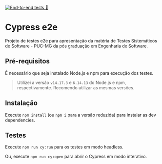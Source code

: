 [![End-to-end tests 🧪](https://github.com/rafaabc/TSOL-testes-e2e/actions/workflows/cy.yml/badge.svg)](https://github.com/rafaabc/TSOL-testes-e2e/actions/workflows/cy.yml)

# Cypress e2e

Projeto de testes e2e para apresentação da matéria de Testes Sistemáticos de Software - PUC-MG da pós graduação em Engenharia de Software.

## Pré-requisitos

É necessário que seja instalado Node.js e npm para execução dos testes.

> Utilizei a versão `v14.17.3` e `6.14.13` do Node.js e npm, respectivamente. Recomendo utilizar as mesmas versões.

## Instalação

Execute `npm install` (ou `npm i` para a versão reduzida) para instalar as dev dependencies.

## Testes

Execute `npm run cy:run` para os testes em modo headless.

Ou, execute `npm run cy:open` para abrir o Cypress em modo interativo.
